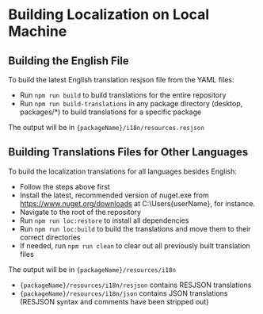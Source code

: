 # Building Localization on Local Machine

## Building the English File

To build the latest English translation resjson file from the YAML files:

* Run `npm run build` to build translations for the entire repository
* Run `npm run build-translations` in any package directory (desktop, packages/*) to build translations for a specific package

The output will be in `{packageName}/i18n/resources.resjson`

## Building Translations Files for Other Languages

To build the localization translations for all languages besides English:

* Follow the steps above first
* Install the latest, recommended version of nuget.exe from <https://www.nuget.org/downloads> at C:\Users\{userName}, for instance.
* Navigate to the root of the repository
* Run `npm run loc:restore` to install all dependencies
* Run `npm run loc:build` to build the translations and move them to their correct directories
* If needed, run `npm run clean` to clear out all previously built translation files

The output will be in `{packageName}/resources/i18n`

* `{packageName}/resources/i18n/resjson` contains RESJSON translations
* `{packageName}/resources/i18n/json` contains JSON translations (RESJSON syntax and comments have been stripped out)
